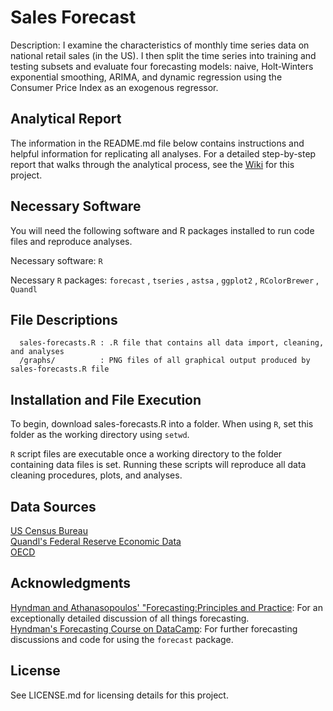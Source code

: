 # Sales Forecast
Description: I examine the characteristics of monthly time series data on national retail sales (in the US). I then split the time series into training and testing subsets and evaluate four forecasting models: naive, Holt-Winters exponential smoothing, ARIMA, and dynamic regression using the Consumer Price Index as an exogenous regressor. 

## Analytical Report
The information in the README.md file below contains instructions and helpful information for replicating all analyses. For a detailed step-by-step report that walks through the analytical process, see the [Wiki](https://github.com/nrgreenup/sales-forecast/wiki/Retail-Sales-Forecast-Analytical-Report) for this project.

## Necessary Software 
You will need the following software and R packages installed to run code files and reproduce analyses.

Necessary software: `R` 

Necessary `R` packages: `forecast` , `tseries` , `astsa` , `ggplot2` , `RColorBrewer` , `Quandl`

## File Descriptions
      sales-forecasts.R : .R file that contains all data import, cleaning, and analyses
      /graphs/          : PNG files of all graphical output produced by sales-forecasts.R file
  
## Installation and File Execution
To begin, download sales-forecasts.R into a folder. When using `R`, set this folder as the working directory using `setwd`.

`R` script files are executable once a working directory to the folder containing data files is set. Running these scripts will reproduce all data cleaning procedures, plots, and analyses.

## Data Sources
 [US Census Bureau](https://www.census.gov/econ/currentdata/dbsearch?program=MRTS&startYear=1992&endYear=2018&categories=44000&dataType=SM&geoLevel=US&notAdjusted=1&submit=GET+DATA&releaseScheduleId=)   
 [Quandl's Federal Reserve Economic Data](https://www.quandl.com/data/FRED-Federal-Reserve-Economic-Data)   
 [OECD](https://data.oecd.org/leadind/consumer-confidence-index-cci.htm)   

## Acknowledgments 
[Hyndman and Athanasopoulos' "Forecasting:Principles and Practice](https://www.otexts.org/fpp): For an exceptionally detailed discussion of all things forecasting.   
[Hyndman's Forecasting Course on DataCamp](https://www.datacamp.com/courses/forecasting-using-r): For further forecasting discussions and code for using the `forecast` package.

## License
See LICENSE.md for licensing details for this project. 


